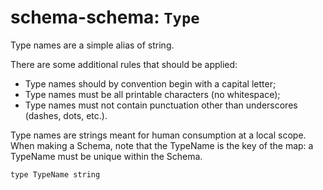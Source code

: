 # schema-schema: `Type`

Type names are a simple alias of string.

There are some additional rules that should be applied:
  - Type names should by convention begin with a capital letter;
  - Type names must be all printable characters (no whitespace);
  - Type names must not contain punctuation other than underscores
    (dashes, dots, etc.).

Type names are strings meant for human consumption at a local scope.
When making a Schema, note that the TypeName is the key of the map:
a TypeName must be unique within the Schema.


```ipldsch
type TypeName string
```
